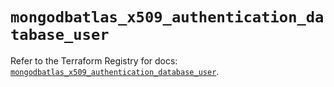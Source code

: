 # `mongodbatlas_x509_authentication_database_user`

Refer to the Terraform Registry for docs: [`mongodbatlas_x509_authentication_database_user`](https://registry.terraform.io/providers/mongodb/mongodbatlas/1.35.1/docs/resources/x509_authentication_database_user).
